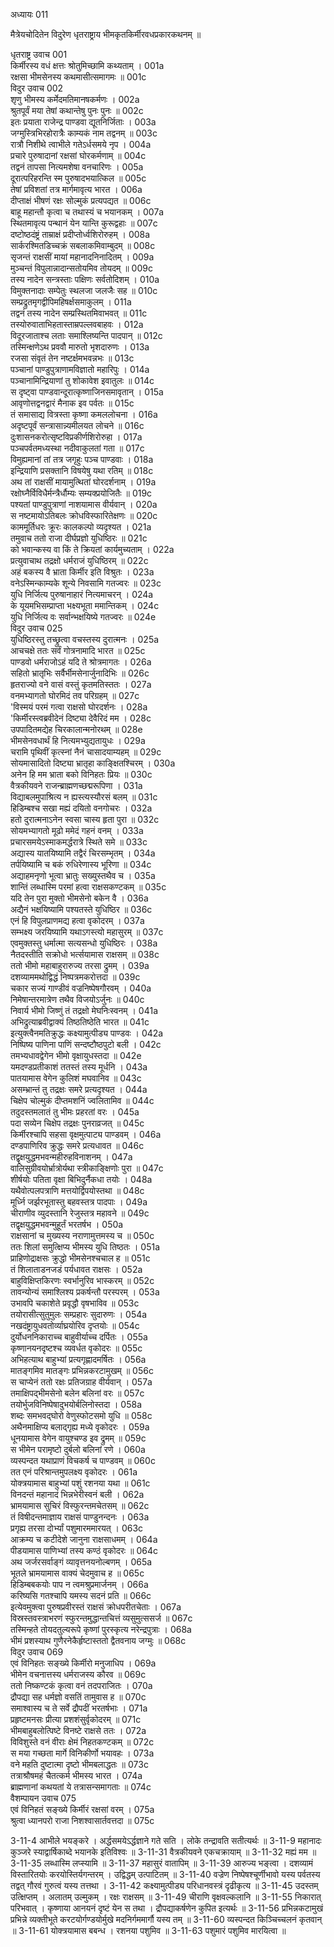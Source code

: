 अध्यायः 011

मैत्रेयचोदितेन विदुरेण धृतराष्ट्राय भीमकृतकिर्मीरवधप्रकारकथनम् ॥

धृतराष्ट्र उवाच 	001  
किर्मीरस्य वधं क्षत्तः श्रोतुमिच्छामि कथ्यताम् ।	001a  
रक्षसा भीमसेनस्य कथमासीत्समागमः ॥	001c  
विदुर उवाच 	002  
शृणु भीमस्य कर्मेदमतिमानषकर्मणः ।	002a  
श्रुतपूर्वं मया तेषां कथान्तेषु पुनः पुनः ॥	002c  
इतः प्रयाता राजेन्द्र पाण्डवा द्यूतनिर्जिताः ।	003a  
जग्मुस्त्रिभिरहोरात्रैः काम्यकं नाम तद्वनम् ॥	003c  
रात्रौ निशीथे त्वाभीले गतेऽर्धसमये नृप ।	004a  
प्रचारे पुरुषादानां रक्षसां घोरकर्मणाम् ॥	004c  
तद्वनं तापसा नित्यमशेषा वनचारिणः ।	005a  
दूरात्परिहरन्ति स्म पुरुषादभयात्किल ॥	005c  
तेषां प्रविशतां तत्र मार्गमावृत्य भारत ।	006a  
दीप्ताक्षं भीषणं रक्षः सोल्मुकं प्रत्यपद्यत ॥	006c  
बाहू महान्तौ कृत्वा च तथास्यं च भयानकम् ।	007a  
स्थितमावृत्य पन्थानं येन यान्ति कुरूद्वहाः ॥	007c  
दष्टोष्ठदंष्ट्रं ताम्राक्षं प्रदीप्तोर्ध्वशिरोरुहम् ।	008a  
सार्करश्मितडिच्चक्रं सबलाकमिवाम्बुदम् ॥	008c  
सृजन्तं राक्षसीं मायां महानादनिनादितम् ।	009a  
मुञ्चन्तं विपुलान्नादान्सतोयमिव तोयदम् ॥	009c  
तस्य नादेन सन्त्रस्ताः पक्षिणः सर्वतोदिशम् ।	010a  
विमुक्तनादाः सम्पेतुः स्थलजा जलजैः सह ॥	010c  
सम्प्रद्रुतमृगद्वीपिमहिषर्क्षसमाकुलम् ।	011a  
तद्वनं तस्य नादेन सम्प्रस्थितमिवाभवत् ॥	011c  
तस्योरुवाताभिहतास्ताम्रपल्लवबाहवः ।	012a  
विदूरजाताश्च लताः समाश्लिष्यन्ति पादपान् ॥	012c  
तस्मिन्क्षणेऽथ प्रववौ मारुतो भृशदारुणः ।	013a  
रजसा संवृतं तेन नष्टर्क्षमभवन्नभः ॥	013c  
पञ्चानां पाण्डुपुत्राणामविज्ञातो महारिपुः ।	014a  
पञ्चानामिन्द्रियाणां तु शोकावेश इवातुलः ॥	014c  
स दृष्ट्वा पाण्डवान्दूरात्कृष्णाजिनसमावृतान् ।	015a  
आवृणोत्तद्वनद्वारं मैनाक इव पर्वतः ॥	015c  
तं समासाद्य वित्रस्ता कृष्णा कमललोचना ।	016a  
अदृष्टपूर्वं सन्त्रासान्न्यमीलयत लोचने ॥	016c  
दुःशासनकरोत्सृष्टविप्रकीर्णशिरोरुहा ।	017a  
पञ्चपर्वतमध्यस्था नदीवाकुलतां गता ॥	017c  
विमुह्यमानां तां तत्र जगृहुः पञ्च पाण्डवाः ।	018a  
इन्द्रियाणि प्रसक्तानि विषयेषु यथा रतिम् ॥	018c  
अथ तां राक्षसीं मायामुत्थितां घोरदर्शनाम् ।	019a  
रक्षोघ्नैर्विविधैर्मन्त्रैर्धौम्यः सम्यक्प्रयोजितैः ॥	019c  
पश्यतां पाण्डुपुत्राणां नाशयामास वीर्यवान् ।	020a  
स नष्टमायोऽतिबलः क्रोधविस्फारितेक्षणः ॥	020c  
काममूर्तिधरः क्रूरः कालकल्पो व्यदृश्यत ।	021a  
तमुवाच ततो राजा दीर्घप्रज्ञो युधिष्ठिरः ॥	021c  
को भवान्कस्य वा किं ते क्रियतां कार्यमुच्यताम् ।	022a  
प्रत्युवाचाथ तद्रक्षो धर्मराजं युधिष्ठिरम् ॥	022c  
अहं बकस्य वै भ्राता किर्मीर इति विश्रुतः ।	023a  
वनेऽस्मिन्काम्यके शून्ये निवसामि गतज्वरः ॥	023c  
युधि निर्जित्य पुरुषानाहारं नित्यमाचरन् ।	024a  
के यूयमभिसम्प्राप्ता भक्ष्यभूता ममान्तिकम् ।	024c  
युधि निर्जित्य वः सर्वान्भक्षयिष्ये गतज्वरः ॥	024e  
विदुर उवाच 	025  
युधिष्ठिरस्तु तच्छ्रुत्वा वचस्तस्य दुरात्मनः ।	025a  
आचचक्षे ततः सर्वं गोत्रनामादि भारत ॥	025c  
पाण्डवो धर्मराजोऽहं यदि ते श्रोत्रमागतः ।	026a  
सहितो भ्रातृभिः सर्वैर्भीमसेनार्जुनादिभिः ॥	026c  
हृतराज्यो वने वासं वस्तुं कृतमतिस्ततः ।	027a  
वनमभ्यागतो घोरमिदं तव परिग्रहम् ॥	027c  
\'विस्मयं परमं गत्वा राक्षसो घोरदर्शनः ।	028a  
\'किर्मीरस्त्वब्रवीदेनं दिष्ट्या देवैरिदं मम ।	028c  
उपपादितमद्येह चिरकालान्मनोरथम् ॥	028e  
भीमसेनवधार्थं हि नित्यमभ्युद्यतायुधः ।	029a  
चरामि पृथिवीं कृत्स्नां नैनं चासादयाम्यहम् ॥	029c  
सोयमासादितो दिष्ट्या भ्रातृहा काङ्क्षितश्चिरम् ।	030a  
अनेन हि मम भ्राता बको विनिहतः प्रियः ॥	030c  
वैत्रकीयवने राजन्ब्राह्मणच्छद्मरूपिणा ।	031a  
विद्याबलमुपाश्रित्य न ह्यस्त्यस्यौरसं बलम् ॥	031c  
हिडिम्बश्च सखा मह्यं दयितो वनगोचरः ।	032a  
हतो दुरात्मनाऽनेन स्वसा चास्य हृता पुरा ॥	032c  
सोयमभ्यागतो मूढो ममेदं गहनं वनम् ।	033a  
प्रचारसमयेऽस्माकमर्द्धरात्रे स्थिते समे ॥	033c  
अद्यास्य यातयिष्यामि तद्वैरं चिरसम्भृतम् ।	034a  
तर्पयिष्यामि च बकं रुधिरेणास्य भूरिणा ॥	034c  
अद्याहमनृणो भूत्वा भ्रातुः सख्युस्तथैव च ।	035a  
शान्तिं लब्धास्मि परमां हत्वा राक्षसकण्टकम् ॥	035c  
यदि तेन पुरा मुक्तो भीमसेनो बकेन वै ।	036a  
अद्यैनं भक्षयिष्यामि पश्यतस्ते युधिष्ठिर ॥	036c  
एनं हि विपुलप्राणमद्य हत्वा वृकोदरम् ।	037a  
सम्भक्ष्य जरयिष्यामि यथाऽगस्त्यो महासुरम् ॥	037c  
एवमुक्तस्तु धर्मात्मा सत्यसन्धो युधिष्ठिरः ।	038a  
नैतदस्तीति सक्रोधो भर्त्सयामास राक्षसम् ॥	038c  
ततो भीमो महाबाहुरारुज्य तरसा द्रुमम् ।	039a  
दशव्याममथोद्विद्धं निष्पत्रमकरोत्तदा ॥	039c  
चकार सज्यं गाण्डीवं वज्रनिष्पेषगौरवम् ।	040a  
निमेषान्तरमात्रेण तथैव विजयोऽर्जुनः ॥	040c  
निवार्य भीमो जिष्णुं तं तद्रक्षो मेघनिःस्वनम् ।	041a  
अभिद्रुत्याब्रवीद्वाक्यं तिष्ठतिष्ठेति भारत ॥	041c  
इत्युक्त्वैनमतिक्रुद्धः कक्ष्यामुत्पीड्य पाण्डवः ।	042a  
निष्पिष्य पाणिना पाणिं सन्दष्टौष्ठपुटो बली ।	042c  
तमभ्यधावद्वेगेन भीमो वृक्षायुधस्तदा ॥	042e  
यमदण्डप्रतीकाशं ततस्तं तस्य मूर्धनि ।	043a  
पातयामास वेगेन कुलिशं मघवानिव ॥	043c  
असम्भ्रान्तं तु तद्रक्षः समरे प्रत्यदृश्यत ।	044a  
चिक्षेप चोल्मुकं दीप्तमशनिं ज्वलितामिव ॥	044c  
तदुदस्तमलातं तु भीमः प्रहरतां वरः ।	045a  
पदा सव्येन चिक्षेप तद्रक्षः पुनराव्रजत् ॥	045c  
किर्मीरश्चापि सहसा वृक्षमुत्पाट्य पाण्डवम् ।	046a  
दण्डपाणिरिव क्रुद्धः समरे प्रत्यधावत ॥	046c  
तद्वृक्षयुद्धमभवन्महीरुहविनाशनम् ।	047a  
वालिसुग्रीवयोर्भ्रात्रोर्यथा स्त्रीकाङ्क्षिणोः पुरा ॥	047c  
शीर्षयोः पतिता वृक्षा बिभिदुर्नैकधा तयोः ।	048a  
यथैवोत्पलपत्राणि मत्तयोर्द्विपयोस्तथा ॥	048c  
मूर्ध्नि जर्झरभूतास्तु बहवस्तत्र पादपाः ।	049a  
चीराणीव व्युदस्तानि रेजुस्तत्र महावने ॥	049c  
तद्वृक्षयुद्धमभवन्मुहूर्तं भरतर्षभ ।	050a  
राक्षसानां च मुख्यस्य नराणामुत्तमस्य च ॥	050c  
ततः शिलां समुत्क्षिप्य भीमस्य युधि तिष्ठतः ।	051a  
प्राहिणोद्राक्षसः क्रुद्धो भीमसेनश्चचाल ह ॥	051c  
तं शिलाताडनजडं पर्यधावत राक्षसः ।	052a  
बाहुविक्षिप्तकिरणः स्वर्भानुरिव भास्करम् ॥	052c  
तावन्योन्यं समाश्लिश्य प्रकर्षन्तौ परस्परम् ।	053a  
उभावपि चकाशेते प्रवृद्धौ वृषभाविव ॥	053c  
तयोरासीत्सुतुमुलः सम्प्रहारः सुदारुणः ।	054a  
नखदंष्ट्रायुधवतोर्व्याघ्रयोरिव दृप्तयोः ॥	054c  
दुर्योधननिकाराच्च बाहुवीर्याच्च दर्पितः ।	055a  
कृष्णानयनदृष्टश्च व्यवर्धत वृकोदरः ॥	055c  
अभिहत्याथ बाहुभ्यां प्रत्यगृह्णादमर्षितः ।	056a  
मातङ्गमिव मातङ्गः प्रभिन्नकरटामुखम् ॥	056c  
स चाप्येनं ततो रक्षः प्रतिजग्राह वीर्यवान् ।	057a  
तमाक्षिपद्भीमसेनो बलेन बलिनां वरः ॥	057c  
तयोर्भुजविनिष्पेषादुभयोर्बलिनोस्तदा ।	058a  
शब्दः समभवद्घोरो वेणुस्फोटसमो युधि ॥	058c  
अथैनमाक्षिप्य बलाद्गृह्य मध्ये वृकोदरः ।	059a  
धूनयामास वेगेन वायुश्चण्ड इव द्रुमम् ॥	059c  
स भीमेन परामृष्टो दुर्बलो बलिनां रणे ।	060a  
व्यस्पन्दत यथाप्राणं विचकर्ष च पाण्डवम् ॥	060c  
तत एनं परिश्रान्तमुपलक्ष्य वृकोदरः ।	061a  
योक्त्रयामास बाहुभ्यां पशुं रशनया यथा ॥	061c  
विनदन्तं महानादं भिन्नभेरीस्वनं बली ।	062a  
भ्रामयामास सुचिरं विस्फुरन्तमचेतसम् ॥	062c  
तं विषीदन्तमाज्ञाय राक्षसं पाण्डुनन्दनः ।	063a  
प्रगृह्य तरसा दोर्भ्यां पशुमारममारयत् ।	063c  
आक्रम्य च कटीदेशे जानुना राक्षसाधमम् ।	064a  
पीडयामास पाणिभ्यां तस्य कण्ठं वृकोदरः ॥	064c  
अथ जर्जरसर्वाङ्गं व्यावृत्तनयनोल्बणम् ।	065a  
भूतले भ्रामयामास वाक्यं चेदमुवाच ह ॥	065c  
हिडिम्बबकयोः पाप न त्वमश्रुप्रमार्जनम् ।	066a  
करिष्यसि गतश्चापि यमस्य सदनं प्रति ॥	066c  
इत्येवमुक्त्वा पुरुषप्रवीरस्तं राक्षसं क्रोधपरीतचेताः ।	067a  
विस्रस्तवस्त्राभरणं स्फुरन्तमुद्धान्तचित्तं व्यसुमुत्ससर्ज ॥	067c  
तस्मिन्हते तोयदतुल्यरूपे कृष्णां पुरस्कृत्य नरेन्द्रपुत्राः ।	068a  
भीमं प्रशस्याथ गुणैरनेकैर्हृष्टास्ततो द्वैतवनाय जग्मुः ॥	068c  
विदुर उवाच 	069  
एवं विनिहतः सङ्ख्ये किर्मीरो मनुजाधिप ।	069a  
भीमेन वचनात्तस्य धर्मराजस्य कौरव ॥	069c  
ततो निष्कण्टकं कृत्वा वनं तदपराजितः ।	070a  
द्रौपद्या सह धर्मज्ञो वसतिं तामुवास ह ॥	070c  
समाश्वास्य च ते सर्वे द्रौपदीं भरतर्षभाः ।	071a  
प्रहृष्टमनसः प्रीत्या प्रशशंसुर्वृकोदरम् ॥	071c  
भीमबाहुबलोत्पिष्टे विनष्टे राक्षसे ततः ।	072a  
विविशुस्ते वनं वीराः क्षेमं निहतकण्टकम् ॥	072c  
स मया गच्छता मार्गे विनिकीर्णो भयावहः ।	073a  
वने महति दुष्टात्मा दृष्टो भीमबलाद्धतः ॥	073c  
तत्राश्रौषमहं चैतत्कर्म भीमस्य भारत ।	074a  
ब्राह्मणानां कथयतां ये तत्रासन्समागताः ॥	074c  
वैशम्पायन उवाच 	075  
एवं विनिहतं सङ्ख्ये किर्मीरं रक्षसां वरम् ।	075a  
श्रुत्वा ध्यानपरो राजा निशश्वासार्तवत्तदा ॥	075c  

3-11-4 आभीले भयङ्करे । अर्द्धसमयेऽर्द्धज्ञाने गते सति । लोके तन्द्रावति सतीत्यर्थः ॥ 3-11-9 महानादः कुञ्जरे स्याद्वार्षिकाब्दे भयानके इतिविश्वः ॥ 3-11-31 वैत्रकीयवने एकचक्रायाम् ॥ 3-11-32 मह्यं मम ॥ 3-11-35 लब्धास्मि लप्स्यामि ॥ 3-11-37 महासुरं वातापिम् ॥ 3-11-39 आरुज्य भङ्त्वा । दशव्यामं विस्तारितयोः करयोस्तिर्यगन्तरम् । उद्विद्धम् उत्पाटितम् ॥ 3-11-40 वज्रेण निष्पेषश्चूर्णीभावो यस्य पर्वतस्य तद्वत् गौरवं गुरुत्वं यस्य तत्तथा । 3-11-42 कक्ष्यामुत्पीड्य परिधानवस्त्रं दृढीकृत्य ॥ 3-11-45 उदस्तम् उत्क्षिप्तम् । अलातम् उल्मुकम् । रक्षः राक्षसम् ॥ 3-11-49 चीराणि वृक्षवल्कलानि ॥ 3-11-55 निकारात् परिभवात् । कृष्णाया आनयनं दृष्टं येन स तथा । द्रौपद्याकर्षणेन कुपित इत्यर्थः ॥ 3-11-56 प्रभिन्नकटामुखं प्रभिन्ने व्यक्तीभूते करटयोर्गण्डयोर्मुखे मदनिर्गममार्गौ यस्य तम् ॥ 3-11-60 व्यस्पन्दत किञ्चिच्चलनं कृतवान् ॥ 3-11-61 योक्त्रयामास बबन्ध । रशनया पशुमिव ॥ 3-11-63 पशुमारं पशुमिव मारयित्वा ॥
